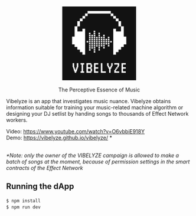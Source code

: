 <p align="center"><img src="assets/img/logo/Logo-12.png" width="200px"></p>
<p align="center">The Perceptive Essence of Music</p>

Vibelyze is an app that investigates music nuance. Vibelyze obtains information suitable for training your music-related machine algorithm or designing your DJ setlist by handing songs to thousands of Effect Network workers.

Video: <a target="_blank" href="https://www.youtube.com/watch?v=O6vbbiE918Y">https://www.youtube.com/watch?v=O6vbbiE918Y</a><br>
Demo: <a target="_blank" href="https://vibelyze.github.io/vibelyze/">https://vibelyze.github.io/vibelyze/</a> * <br><br>

_*Note: only the owner of the VIBELYZE campaign is allowed to make a batch of songs at the moment, because of permission settings in the smart contracts of the Effect Network_


## Running the dApp

```bash
$ npm install
$ npm run dev
```
